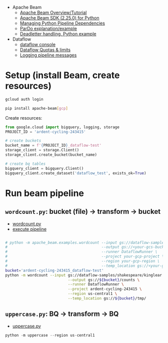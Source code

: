 - Apache Beam
    - [Apache Beam Overview/Tutorial](https://beam.apache.org/documentation/programming-guide/)
    - [Apache Beam SDK (2.25.0) for Python](https://beam.apache.org/releases/pydoc/2.25.0/) 
    - [Managing Python Pipeline Dependencies](https://beam.apache.org/documentation/sdks/python-pipeline-dependencies/#multiple-file-dependencies)
    - [ParDo explanation/example](https://beam.apache.org/documentation/programming-guide/#core-beam-transforms)
    - [Deadletter handling, Python example](https://stackoverflow.com/questions/59102519/monitoring-writetobigquery)
- Dataflow
    - [dataflow console](https://console.cloud.google.com/dataflow/jobs?project=ardent-cycling-243415)
    - [Dataflow Quotas & limits](https://cloud.google.com/dataflow/quotas)
    - [Logging pipeline messages](https://cloud.google.com/dataflow/docs/guides/logging)


# Setup (install Beam, create resources)

```bash
gcloud auth login

pip install apache-beam[gcp]
```

Create resources:
```python
from google.cloud import bigquery, logging, storage
PROJECT_ID = 'ardent-cycling-243415'

# create buckets
bucket_name = f'{PROJECT_ID}_dataflow-test'
storage_client = storage.Client()
storage_client.create_bucket(bucket_name)

# create bq tables
bigquery_client = bigquery.Client()
bigquery_client.create_dataset('dataflow_test', exists_ok=True)
```

# Run beam pipeline

## `wordcount.py`: bucket (file) -> transform -> bucket
- [wordcount.py](https://github.com/apache/beam/blob/master/sdks/python/apache_beam/examples/wordcount.py)
- [execute pipeline](https://beam.apache.org/get-started/quickstart-py/#execute-a-pipeline)

```bash

# python -m apache_beam.examples.wordcount --input gs://dataflow-samples/shakespeare/kinglear.txt \
#                                          --output gs://<your-gcs-bucket>/counts \
#                                          --runner DataflowRunner \
#                                          --project your-gcp-project \
#                                          --region your-gcp-region \
#                                          --temp_location gs://<your-gcs-bucket>/tmp/
bucket='ardent-cycling-243415_dataflow-test'
python -m wordcount --input gs://dataflow-samples/shakespeare/kinglear.txt \
                            --output gs://${bucket}/counts \
                            --runner DataflowRunner \
                            --project ardent-cycling-243415 \
                            --region us-central1 \
                            --temp_location gs://${bucket}/tmp/

```

## `uppercase.py`: BQ -> transform -> BQ
- [uppercase.py](https://github.com/hayatoy/dataflow-tutorial/blob/master/tutorial4.py)

```python
python -m uppercase --region us-central1
```
